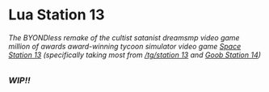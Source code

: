 # Lua Station 13
###### The BYONDless remake of the cultist satanist dreamsmp video game million of awards award-winning tycoon simulator video game [Space Station 13](https://spacestation13.com) (specifically taking most from [/tg/station 13](https://tgstation13.org) and [Goob Station 14](https://goobstation.com))

### *WIP!!*
